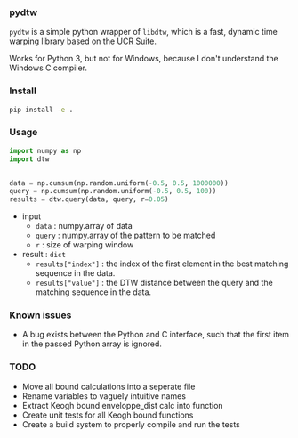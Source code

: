 ### pydtw
`pydtw` is a simple python wrapper of `libdtw`, which is a fast, dynamic time warping library based on the [UCR Suite](http://www.cs.ucr.edu/~eamonn/UCRsuite.html). 

Works for Python 3, but not for Windows, because I don't understand the Windows C compiler.


### Install

```bash
pip install -e .
```

### Usage

```python
import numpy as np
import dtw


data = np.cumsum(np.random.uniform(-0.5, 0.5, 1000000))
query = np.cumsum(np.random.uniform(-0.5, 0.5, 100))
results = dtw.query(data, query, r=0.05)
```

* input
  * `data`  : numpy.array of data
  * `query` : numpy.array of the pattern to be matched
  * `r`     : size of warping window
* result : `dict`
  * `results["index"]` : the index of the first element in the best matching sequence in the data. 
  * `results["value"]` : the DTW distance between the query and the matching sequence in the data.

### Known issues

- A bug exists between the Python and C interface, such that the first item in the passed Python array is ignored.

### TODO

- Move all bound calculations into a seperate file
- Rename variables to vaguely intuitive names
- Extract Keogh bound enveloppe_dist calc into function
- Create unit tests for all Keogh bound functions
- Create a build system to properly compile and run the tests
